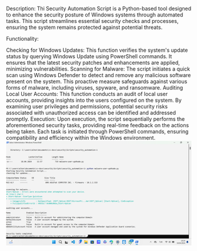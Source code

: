 Description:
Thi Security Automation Script is a Python-based tool designed to enhance the security posture of Windows systems through automated tasks. This script streamlines essential security checks and processes, ensuring the system remains protected against potential threats.

Functionality:

Checking for Windows Updates: This function verifies the system's update status by querying Windows Update using PowerShell commands. It ensures that the latest security patches and enhancements are applied, minimizing vulnerabilities.
Scanning for Malware: The script initiates a quick scan using Windows Defender to detect and remove any malicious software present on the system. This proactive measure safeguards against various forms of malware, including viruses, spyware, and ransomware.
Auditing Local User Accounts: This function conducts an audit of local user accounts, providing insights into the users configured on the system. By examining user privileges and permissions, potential security risks associated with unauthorized access can be identified and addressed promptly.
Execution:
Upon execution, the script sequentially performs the aforementioned security tasks, providing real-time feedback on the actions being taken. Each task is initiated through PowerShell commands, ensuring compatibility and efficiency within the Windows environment.
![Image Description](executionVisuals.png)
